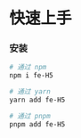 # 快速上手

### 安装

```bash
# 通过 npm
npm i fe-H5

# 通过 yarn
yarn add fe-H5

# 通过 pnpm
pnpm add fe-H5
```
